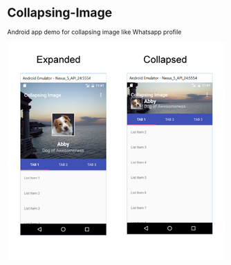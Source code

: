 # Collapsing-Image
Android app demo for collapsing image like Whatsapp profile

![alt text](Screenshots.png "Screenshots")
